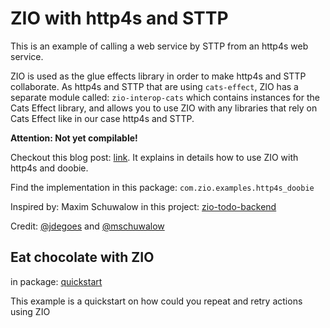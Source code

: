 # ZIO with http4s and STTP

This is an example of calling a web service by STTP from an http4s web service.

ZIO is used as the glue effects library in order to make http4s and STTP collaborate.
As http4s and STTP that are using `cats-effect`, ZIO has a separate module called: `zio-interop-cats`
which contains instances for the Cats Effect library, 
and allows you to use ZIO with any libraries that rely on Cats Effect like in our case http4s and STTP.

**Attention: Not yet compilable!**

Checkout this blog post: [link](https://medium.com/@wiemzin/zio-with-http4s-and-doobie-952fba51d089). It explains in details how to use ZIO with http4s and doobie. 

Find the implementation in this package: `com.zio.examples.http4s_doobie`

Inspired by: Maxim Schuwalow in this project: [zio-todo-backend](https://github.com/mschuwalow/zio-todo-backend)

Credit: [@jdegoes](https://github.com/jdegoes) and [@mschuwalow](https://github.com/mschuwalow)

## Eat chocolate with ZIO

in package: [quickstart](https://github.com/wi101/zio-examples/tree/master/src/main/scala/com/zio/examples/quickstart)

This example is a quickstart on how could you repeat and retry actions using ZIO